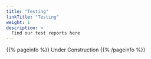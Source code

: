 ```yaml
---
title: "Testing"
linkTitle: "Testing"
weight: 1
description: >
  Find our test reports here
---
```


{{% pageinfo %}}
Under Construction
{{% /pageinfo %}}
